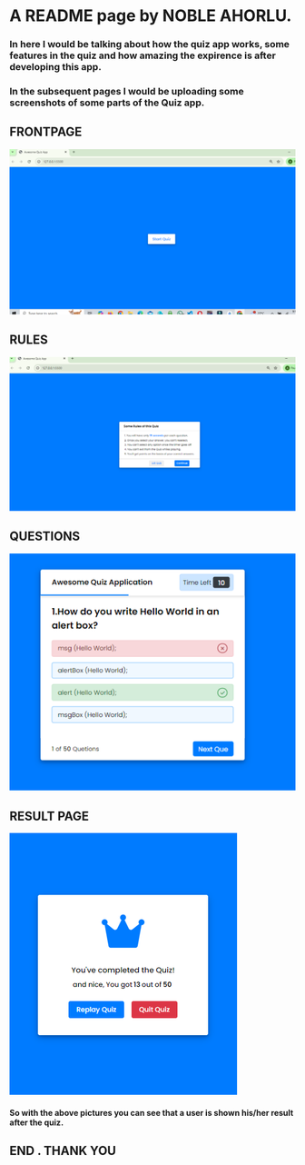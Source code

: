 # A README page by NOBLE AHORLU.
### In here I would be talking about how the quiz app works, some features in the quiz and how amazing the expirence is after developing this app.
### In the subsequent pages I would be uploading some screenshots of some parts of the Quiz app.

## FRONTPAGE
![desktop](./images/Desktop.PNG)

## RULES
![desktop](./images/Rules%20page.PNG)

## QUESTIONS
![desktop](./images/Wrong%20and%20right.PNG)

## RESULT PAGE
![desktop](./images/Result.PNG)

#### So with the above pictures you can see that a user is shown his/her result after the quiz.

## END . THANK YOU